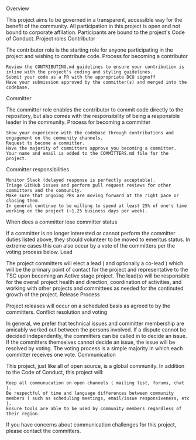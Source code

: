 Overview

This project aims to be governed in a transparent, accessible way for the benefit of the community. All participation in this project is open and not bound to corporate affilation. Participants are bound to the project's Code of Conduct.
Project roles
Contributor

The contributor role is the starting role for anyone participating in the project and wishing to contribute code.
Process for becoming a contributor

    Review the CONTRIBUTING.md guidelines to ensure your contribution is inline with the project's coding and styling guidelines.
    Submit your code as a PR with the appropriate DCO signoff
    Have your submission approved by the committer(s) and merged into the codebase.

Committer

The committer role enables the contributor to commit code directly to the repository, but also comes with the responsibility of being a responsible leader in the community.
Process for becoming a committer

    Show your experience with the codebase through contributions and engagement on the community channels.
    Request to become a committer.
    Have the majority of committers approve you becoming a committer.
    Your name and email is added to the COMMITTERS.md file for the project.

Committer responsibilities

    Monitor Slack (delayed response is perfectly acceptable).
    Triage GitHub issues and perform pull request reviews for other committers and the community.
    Make sure that ongoing PRs are moving forward at the right pace or closing them.
    In general continue to be willing to spend at least 25% of one's time working on the project (~1.25 business days per week).

When does a committer lose committer status

If a committer is no longer interested or cannot perform the committer duties listed above, they should volunteer to be moved to emeritus status. In extreme cases this can also occur by a vote of the committers per the voting process below.
Lead

The project committers will elect a lead ( and optionally a co-lead ) which will be the primary point of contact for the project and representative to the TSC upon becoming an Active stage project. The lead(s) will be responsible for the overall project health and direction, coordination of activities, and working with other projects and committees as needed for the continuted growth of the project.
Release Process

Project releases will occur on a scheduled basis as agreed to by the committers.
Conflict resolution and voting

In general, we prefer that technical issues and committer membership are amicably worked out between the persons involved. If a dispute cannot be decided independently, the committers can be called in to decide an issue. If the committers themselves cannot decide an issue, the issue will be resolved by voting. The voting process is a simple majority in which each committer receives one vote.
Communication

This project, just like all of open source, is a global community. In addition to the Code of Conduct, this project will:

    Keep all communucation on open channels ( mailing list, forums, chat ).
    Be respectful of time and language differences between community members ( such as scheduling meetings, email/issue responsiveness, etc ).
    Ensure tools are able to be used by community members regardless of their region.

If you have concerns about communication challenges for this project, please contact the committers.
